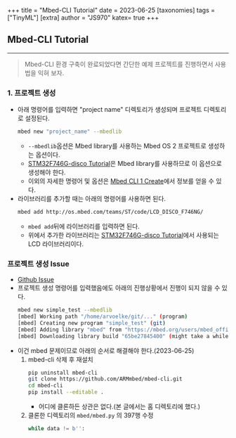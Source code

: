 +++
title = "Mbed-CLI Tutorial"
date = 2023-06-25
[taxonomies]
tags = ["TinyML"]
[extra]
author = "JS970"
katex= true
+++
## Mbed-CLI Tutorial
---
> Mbed-CLI 환경 구축이 완료되었다면 간단한 예제 프로젝트를 진행하면서 사용법을 익혀 보자.

### 1. 프로젝트 생성
- 아래 명령어를 입력하면 "project name" 디렉토리가 생성되며 프로젝트 디렉토리로 설정된다. 
	```bash
	mbed new "project_name" --mbedlib
	```
	- `--mbedlib`옵션은 Mbed library를 사용하는 Mbed OS 2 프로젝트로 생성하는 옵션이다.
	- [STM32F746G-disco Tutorial](https://js970.github.io/stm32f746g-disco-tutorial/)은 Mbed library를 사용하므로 이 옵션으로 생성해야 한다.
	- 이외의 자세한 명령어 및 옵션은 [Mbed CLI 1 Create](https://os.mbed.com/docs/mbed-os/v6.16/build-tools/create.html)에서 정보를 얻을 수 있다.
- 라이브러리를 추가할 때는 아래의 명령어를 사용하면 된다.
	```bash
	mbed add http://os.mbed.com/teams/ST/code/LCD_DISCO_F746NG/
	```
	- `mbed add`뒤에 라이브러리를 입력하면 된다.
	- 위에서 추가한 라이브러리는 [STM32F746G-disco Tutorial](https://js970.github.io/stm32f746g-disco-tutorial/)에서 사용되는 LCD 라이브러리이다.

### 프로젝트 생성 Issue
- [Github Issue](https://github.com/ARMmbed/mbed-cli/issues/968)
- 프로젝트 생성 명령어를 입력했음에도 아래의 진행상황에서 진행이 되지 않을 수 있다.
	```bash
	mbed new simple_test --mbedlib 
	[mbed] Working path "/home/arvoelke/git/..." (program)
	[mbed] Creating new program "simple_test" (git)
	[mbed] Adding library "mbed" from "https://mbed.org/users/mbed_official/code/mbed/builds" at branch/tag "tip"
	[mbed] Downloading library build "65be27845400" (might take a while)
	```
- 이건 mbed 문제이므로 아래의 순서로 해결해야 한다.(2023-06-25)
	1.  mbed-cli 삭제 후 재설치
		```bash
		pip uninstall mbed-cli
		git clone https://github.com/ARMmbed/mbed-cli.git
		cd mbed-cli
		pip install --editable .
		```
		- 어디에 클론하든 상관은 없다.(본 글에서는 홈 디렉토리에 했다.)
	 2. 클론한 디렉토리의 `mbed/mbed.py` 의 397행 수정
		 ```python
		 while data != b'':
		```
